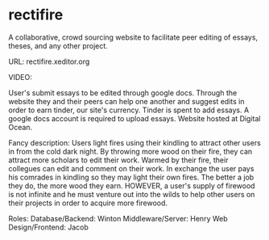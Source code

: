# rectifire
A collaborative, crowd sourcing website to facilitate peer editing of essays, theses, and any other project. 

URL: rectifire.xeditor.org

VIDEO:


User's submit essays to be edited through google docs. Through the website they and their peers can help one another and suggest edits in order to earn tinder, our site's currency. Tinder is spent to add essays. A google docs account is required to upload essays. Website hosted at Digital Ocean.


Fancy description: Users light fires using their kindling to attract other users in from the cold dark night. By throwing more wood on their fire, they can attract more scholars to edit their work. Warmed by their fire, their collegues can edit and comment on their work. In exchange the user pays his comrades in kindling so they may light their own fires. The better a job they do, the more wood they earn. HOWEVER, a user's supply of firewood is not infinite and he must venture out into the wilds to help other users on their projects in order to acquire more firewood. 


  
Roles:
  Database/Backend: Winton
  Middleware/Server: Henry
  Web Design/Frontend: Jacob
